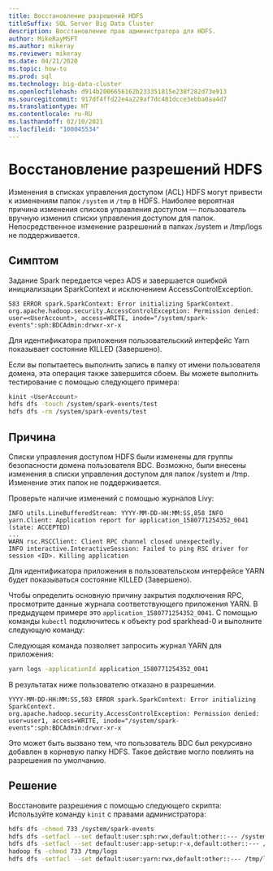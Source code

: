 ```yaml
---
title: Восстановление разрешений HDFS
titleSuffix: SQL Server Big Data Cluster
description: Восстановление прав администратора для HDFS.
author: MikeRayMSFT
ms.author: mikeray
ms.reviewer: mikeray
ms.date: 04/21/2020
ms.topic: how-to
ms.prod: sql
ms.technology: big-data-cluster
ms.openlocfilehash: d914b2006656162b233351815e238f282d73e913
ms.sourcegitcommit: 917df4ffd22e4a229af7dc481dcce3ebba0aa4d7
ms.translationtype: HT
ms.contentlocale: ru-RU
ms.lasthandoff: 02/10/2021
ms.locfileid: "100045534"
---
```

# <a name="restore-hdfs-permissions"></a>Восстановление разрешений HDFS

Изменения в списках управления доступом (ACL) HDFS могут привести к изменениям папок `/system` и `/tmp` в HDFS. Наиболее вероятная причина изменения списков управления доступом — пользователь вручную изменил списки управления доступом для папок. Непосредственное изменение разрешений в папках /system и /tmp/logs не поддерживается.

## <a name="symptom"></a>Симптом

Задание Spark передается через ADS и завершается ошибкой инициализации SparkContext и исключением AccessControlException.

```
583 ERROR spark.SparkContext: Error initializing SparkContext.
org.apache.hadoop.security.AccessControlException: Permission denied: user=<UserAccount>, access=WRITE, inode="/system/spark-events":sph:BDCAdmin:drwxr-xr-x
```

Для идентификатора приложения пользовательский интерфейс Yarn показывает состояние KILLED (Завершено).

Если вы попытаетесь выполнить запись в папку от имени пользователя домена, эта операция также завершится сбоем. Вы можете выполнить тестирование с помощью следующего примера:

```bash
kinit <UserAccount>
hdfs dfs -touch /system/spark-events/test
hdfs dfs -rm /system/spark-events/test
```

## <a name="cause"></a>Причина

Списки управления доступом HDFS были изменены для группы безопасности домена пользователя BDC. Возможно, были внесены изменения в списки управления доступом для папок /system и /tmp. Изменение этих папок не поддерживается.

Проверьте наличие изменений с помощью журналов Livy:

```
INFO utils.LineBufferedStream: YYYY-MM-DD-HH:MM:SS,858 INFO yarn.Client: Application report for application_1580771254352_0041 (state: ACCEPTED)
...
WARN rsc.RSCClient: Client RPC channel closed unexpectedly.
INFO interactive.InteractiveSession: Failed to ping RSC driver for session <ID>. Killing application
```

Для идентификатора приложения в пользовательском интерфейсе YARN будет показываться состояние KILLED (Завершено).

Чтобы определить основную причину закрытия подключения RPC, просмотрите данные журнала соответствующего приложения YARN. В предыдущем примере это `application_1580771254352_0041`. С помощью команды `kubectl` подключитесь к объекту pod sparkhead-0 и выполните следующую команду:

Следующая команда позволяет запросить журнал YARN для приложения:

```bash
yarn logs -applicationId application_1580771254352_0041
```

В результатах ниже пользователю отказано в разрешении. 

```
YYYY-MM-DD-HH:MM:SS,583 ERROR spark.SparkContext: Error initializing SparkContext.
org.apache.hadoop.security.AccessControlException: Permission denied: user=user1, access=WRITE, inode="/system/spark-events":sph:BDCAdmin:drwxr-xr-x
```

Это может быть вызвано тем, что пользователь BDC был рекурсивно добавлен в корневую папку HDFS. Такое действие могло повлиять на разрешения по умолчанию.

## <a name="resolution"></a>Решение

Восстановите разрешения с помощью следующего скрипта: Используйте команду `kinit` с правами администратора:

```bash
hdfs dfs -chmod 733 /system/spark-events
hdfs dfs -setfacl --set default:user:sph:rwx,default:other::--- /system/spark-events
hdfs dfs -setfacl --set default:user:app-setup:r-x,default:other::--- /system/appdeploy
hadoop fs -chmod 733 /tmp/logs
hdfs dfs -setfacl --set default:user:yarn:rwx,default:other::--- /tmp/logs
```
